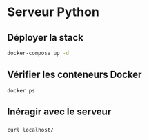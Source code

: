 # Serveur Python

## Déployer la stack

``` bash
docker-compose up -d
```

## Vérifier les conteneurs Docker
``` unix
docker ps
```

## Inéragir avec le serveur

### 
``` unix
curl localhost/
```
